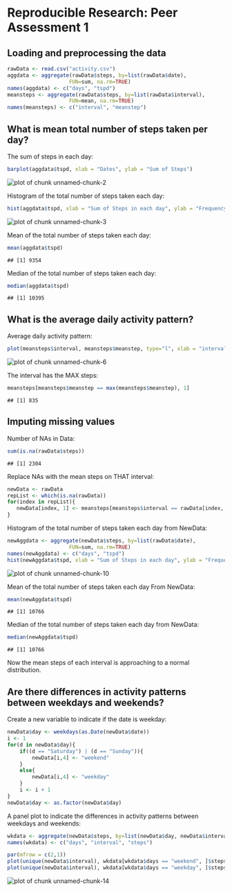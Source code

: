 # Reproducible Research: Peer Assessment 1


## Loading and preprocessing the data

```r
rawData <- read.csv("activity.csv")
aggdata <- aggregate(rawData$steps, by=list(rawData$date), 
                    FUN=sum, na.rm=TRUE)
names(aggdata) <- c("days", "tspd")
meansteps <- aggregate(rawData$steps, by=list(rawData$interval), 
                    FUN=mean, na.rm=TRUE)
names(meansteps) <- c("interval", "meanstep")
```


## What is mean total number of steps taken per day?  
The sum of steps in each day:

```r
barplot(aggdata$tspd, xlab = "Dates", ylab = "Sum of Steps")
```

![plot of chunk unnamed-chunk-2](./PA1_template_files/figure-html/unnamed-chunk-2.png) 

Histogram of the total number of steps taken each day:  

```r
hist(aggdata$tspd, xlab = "Sum of Steps in each day", ylab = "Frequency", main = NULL)
```

![plot of chunk unnamed-chunk-3](./PA1_template_files/figure-html/unnamed-chunk-3.png) 

Mean of the total number of steps taken each day:  

```r
mean(aggdata$tspd)
```

```
## [1] 9354
```

Median of the total number of steps taken each day:  

```r
median(aggdata$tspd)
```

```
## [1] 10395
```

## What is the average daily activity pattern?
Average daily activity pattern:

```r
plot(meansteps$interval, meansteps$meanstep, type="l", xlab = "interval", ylab = "mean of steps daily", main = NULL)
```

![plot of chunk unnamed-chunk-6](./PA1_template_files/figure-html/unnamed-chunk-6.png) 

The interval has the MAX steps:

```r
meansteps[meansteps$meanstep == max(meansteps$meanstep), 1]
```

```
## [1] 835
```

## Imputing missing values
Number of NAs in Data:

```r
sum(is.na(rawData$steps))
```

```
## [1] 2304
```
Replace NAs with the mean steps on THAT interval:

```r
newData <- rawData
repList <- which(is.na(rawData))
for(index in repList){
   newData[index, 1] <- meansteps[meansteps$interval == rawData[index, 3], 2] 
}
```
Histogram of the total number of steps taken each day from NewData:

```r
newAggdata <- aggregate(newData$steps, by=list(rawData$date), 
                    FUN=sum, na.rm=TRUE)
names(newAggdata) <- c("days", "tspd")
hist(newAggdata$tspd, xlab = "Sum of Steps in each day", ylab = "Frequency", main = NULL)
```

![plot of chunk unnamed-chunk-10](./PA1_template_files/figure-html/unnamed-chunk-10.png) 

Mean of the total number of steps taken each day From NewData:  

```r
mean(newAggdata$tspd)
```

```
## [1] 10766
```

Median of the total number of steps taken each day from NewData:  

```r
median(newAggdata$tspd)
```

```
## [1] 10766
```
Now the mean steps of each interval is approaching to a normal distribution.  

## Are there differences in activity patterns between weekdays and weekends?
Create a new variable to indicate if the date is weekday:

```r
newData$day <- weekdays(as.Date(newData$date))
i <- 1
for(d in newData$day){
    if((d == "Saturday") | (d == "Sunday")){
        newData[i,4] <- "weekend"
    }
    else{
        newData[i,4] <- "weekday"
    }
    i <- i + 1
}
newData$day <- as.factor(newData$day)
```

A panel plot to indicate the differences in activity patterns between weekdays and weekends:

```r
wkdata <- aggregate(newData$steps, by=list(newData$day, newData$interval), FUN=mean, na.rm=TRUE)
names(wkdata) <- c("days", "interval", "steps")

par(mfrow = c(2,1)) 
plot(unique(newData$interval), wkdata[wkdata$days == "weekend", ]$steps, type = "l", xlab = "Interval", ylab = "Number of Steps", main = "Weekend")
plot(unique(newData$interval), wkdata[wkdata$days == "weekday", ]$steps, type = "l", xlab = "Interval", ylab = "Number of Steps", main = "Weekday")
```

![plot of chunk unnamed-chunk-14](./PA1_template_files/figure-html/unnamed-chunk-14.png) 









